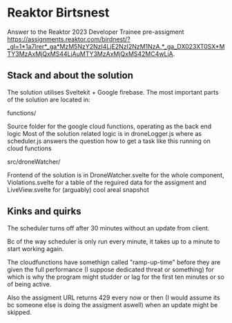 # Reaktor Birtsnest
Answer to the Reaktor 2023 Developer Trainee pre-assigment https://assignments.reaktor.com/birdnest/?_gl=1*1a7lrer*_ga*MzM5NzY2NzI4LjE2NzI2NzM1NzA.*_ga_DX023XT0SX*MTY3MzAxMjQxMS44LjAuMTY3MzAxMjQxMS42MC4wLjA.

## Stack and about the solution
The solution utilises Sveltekit + Google firebase. The most important parts of the solution are located in:

functions/

Source folder for the google cloud functions, operating as the back end logic Most of the solution related logic is in droneLogger.js where as scheduler.js answers the question how to get a task like this running on cloud functions

src/droneWatcher/

Frontend of the solution is in DroneWatcher.svelte for the whole component, Violations.svelte for a table of the reguired data for the assigment and LiveView.svelte for (arguably) cool areal snapshot

## Kinks and quirks
The scheduler turns off after 30 minutes without an update from client.

Bc of the way scheduler is only run every minute, it takes up to a minute to start working again.

The cloudfunctions have somethign called "ramp-up-time" before they are given the full performance (I suppose dedicated threat or something) for which is why the program might studder or lag for the first ten minutes or so of being active.

Also the assigment URL returns 429 every now or then (I would assume its bc someone else is doing the assigment aswell) when an update might be skipped.
